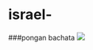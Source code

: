 # israel-
###pongan bachata
<img src="https://es.wikipedia.org/wiki/Archivo:Lionel-Messi-Argentina-2022-FIFA-World-Cup_(cropped).jpg">
